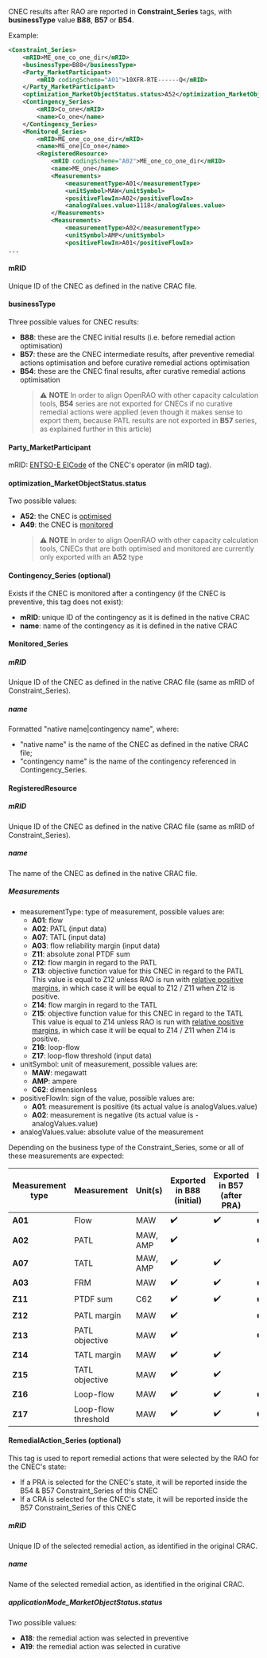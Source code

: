 CNEC results after RAO are reported in **Constraint_Series** tags, with **businessType** value **B88**, **B57** or **B54**.  

Example: 
~~~xml
<Constraint_Series>
    <mRID>ME_one_co_one_dir</mRID>
    <businessType>B88</businessType>
    <Party_MarketParticipant>
        <mRID codingScheme="A01">10XFR-RTE------Q</mRID>
    </Party_MarketParticipant>
    <optimization_MarketObjectStatus.status>A52</optimization_MarketObjectStatus.status>
    <Contingency_Series>
        <mRID>Co_one</mRID>
        <name>Co_one</name>
    </Contingency_Series>
    <Monitored_Series>
        <mRID>ME_one_co_one_dir</mRID>
        <name>ME_one|Co_one</name>
        <RegisteredResource>
            <mRID codingScheme="A02">ME_one_co_one_dir</mRID>
            <name>ME_one</name>
            <Measurements>
                <measurementType>A01</measurementType>
                <unitSymbol>MAW</unitSymbol>
                <positiveFlowIn>A02</positiveFlowIn>
                <analogValues.value>1118</analogValues.value>
            </Measurements>
            <Measurements>
                <measurementType>A02</measurementType>
                <unitSymbol>AMP</unitSymbol>
                <positiveFlowIn>A01</positiveFlowIn>
...
~~~

#### mRID
Unique ID of the CNEC as defined in the native CRAC file.

#### businessType
Three possible values for CNEC results:  
- **B88**: these are the CNEC initial results (i.e. before remedial action optimisation)
- **B57**: these are the CNEC intermediate results, after preventive remedial actions optimisation and before curative
  remedial actions optimisation
- **B54**: these are the CNEC final results, after curative remedial actions optimisation
  > ⚠️  **NOTE**
  > In order to align OpenRAO with other capacity calculation tools, **B54** series are not exported for CNECs if no 
  > curative remedial actions were applied (even though it makes sense to export them, because PATL results are not 
  > exported in **B57** series, as explained further in this article)

#### Party_MarketParticipant

mRID: [ENTSO-E EICode](https://www.entsoe.eu/data/energy-identification-codes-eic/) of the CNEC's operator (in mRID tag).

#### optimization_MarketObjectStatus.status

Two possible values:
- **A52**: the CNEC is [optimised](/input-data/crac/json.md#cnecs)
- **A49**: the CNEC is [monitored](/input-data/crac/json.md#cnecs)  
  > ⚠️  **NOTE**
  > In order to align OpenRAO with other capacity calculation tools, CNECs that are both optimised and monitored are 
  > currently only exported with an **A52** type

#### Contingency_Series (optional)

Exists if the CNEC is monitored after a contingency (if the CNEC is preventive, this tag does not exist): 
- **mRID**: unique ID of the contingency as it is defined in the native CRAC
- **name**: name of the contingency as it is defined in the native CRAC

#### Monitored_Series

##### mRID

Unique ID of the CNEC as defined in the native CRAC file (same as mRID of Constraint_Series).

##### name

Formatted "native name|contingency name", where:
- "native name" is the name of the CNEC as defined in the native CRAC file;
- "contingency name" is the name of the contingency referenced in Contingency_Series.

#### RegisteredResource

##### mRID

Unique ID of the CNEC as defined in the native CRAC file (same as mRID of Constraint_Series).

##### name

The name of the CNEC as defined in the native CRAC file.

##### Measurements

- measurementType: type of measurement, possible values are:
  - **A01**: flow
  - **A02**: PATL (input data)
  - **A07**: TATL (input data)
  - **A03**: flow reliability margin (input data)
  - **Z11**: absolute zonal PTDF sum
  - **Z12**: flow margin in regard to the PATL 
  - **Z13**: objective function value for this CNEC in regard to the PATL  
    This value is equal to Z12 unless RAO is run with [relative positive margins](/parameters/parameters.md#type), 
    in which case it will be equal to Z12 / Z11 when Z12 is positive.
  - **Z14**: flow margin in regard to the TATL 
  - **Z15**: objective function value for this CNEC in regard to the TATL  
    This value is equal to Z14 unless RAO is run with [relative positive margins](/parameters/parameters.md#type), 
    in which case it will be equal to Z14 / Z11 when Z14 is positive.
  - **Z16**: loop-flow
  - **Z17**: loop-flow threshold (input data)
- unitSymbol: unit of measurement, possible values are:
  - **MAW**: megawatt
  - **AMP**: ampere
  - **C62**: dimensionless
- positiveFlowIn: sign of the value, possible values are:
  - **A01**: measurement is positive (its actual value is analogValues.value)
  - **A02**: measurement is negative (its actual value is -analogValues.value)
- analogValues.value: absolute value of the measurement

Depending on the business type of the Constraint_Series, some or all of these measurements are expected:  

| Measurement type | Measurement         | Unit(s)  | Exported in B88 (initial) | Exported in B57 (after PRA) | Exported in B54 (after CRA) |
|------------------|---------------------|----------|---------------------------|-----------------------------|-----------------------------|
| **A01**          | Flow                | MAW      | ✔️                         | ✔️                           | ✔️                           |
| **A02**          | PATL                | MAW, AMP | ✔️                         |                             | ✔️                           |
| **A07**          | TATL                | MAW, AMP | ✔️                         | ✔️                           |                             |
| **A03**          | FRM                 | MAW      | ✔️                         | ✔️                           | ✔️                           |
| **Z11**          | PTDF sum            | C62      | ✔️                         | ✔️                           | ✔️                           |
| **Z12**          | PATL margin         | MAW      | ✔️                         |                             | ✔️                           |
| **Z13**          | PATL objective      | MAW      | ✔️                         |                             | ✔️                           |
| **Z14**          | TATL margin         | MAW      | ✔️                         | ✔️                           |                             |
| **Z15**          | TATL objective      | MAW      | ✔️                         | ✔️                           |                             |
| **Z16**          | Loop-flow           | MAW      | ✔️                         | ✔️                           | ✔️                           |
| **Z17**          | Loop-flow threshold | MAW      | ✔️                         | ✔️                           | ✔️                           |

#### RemedialAction_Series (optional)

This tag is used to report remedial actions that were selected by the RAO for the CNEC's state:
- If a PRA is selected for the CNEC's state, it will be reported inside the B54 & B57 Constraint_Series of this CNEC 
- If a CRA is selected for the CNEC's state, it will be reported inside the B57 Constraint_Series of this CNEC

##### mRID

Unique ID of the selected remedial action, as identified in the original CRAC.

##### name

Name of the selected remedial action, as identified in the original CRAC.

##### applicationMode_MarketObjectStatus.status

Two possible values:
- **A18**: the remedial action was selected in preventive
- **A19**: the remedial action was selected in curative
